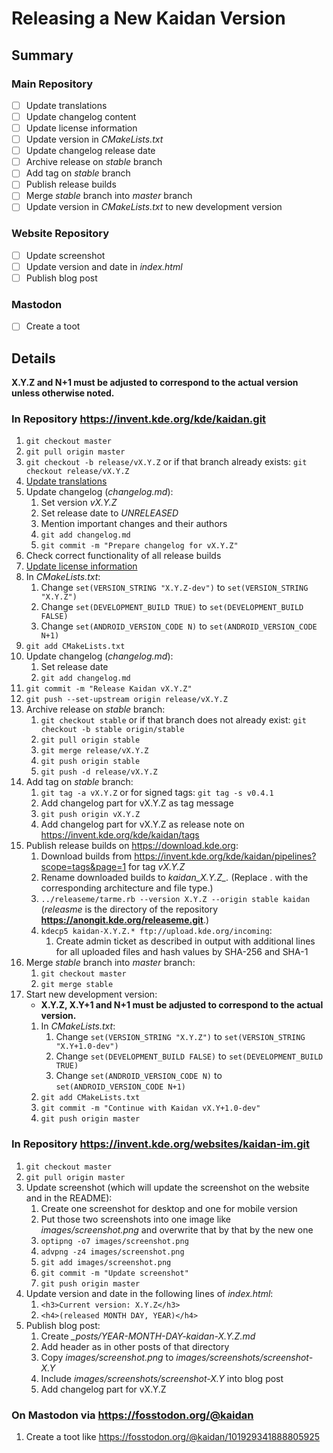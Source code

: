 # Releasing a New Kaidan Version

## Summary

### Main Repository

* [ ] Update translations
* [ ] Update changelog content
* [ ] Update license information
* [ ] Update version in *CMakeLists.txt*
* [ ] Update changelog release date
* [ ] Archive release on *stable* branch
* [ ] Add tag on *stable* branch
* [ ] Publish release builds
* [ ] Merge *stable* branch into *master* branch
* [ ] Update version in *CMakeLists.txt* to new development version

### Website Repository

* [ ] Update screenshot
* [ ] Update version and date in *index.html*
* [ ] Publish blog post

### Mastodon

* [ ] Create a toot

## Details

**X.Y.Z and N+1 must be adjusted to correspond to the actual version unless otherwise noted.**

### In Repository **https://invent.kde.org/kde/kaidan.git**

1. `git checkout master`
1. `git pull origin master`
1. `git checkout -b release/vX.Y.Z` or if that branch already exists: `git checkout release/vX.Y.Z`
1. [Update translations](translation.md)
1. Update changelog (*changelog.md*):
	1. Set version *vX.Y.Z*
	1. Set release date to *UNRELEASED*
	1. Mention important changes and their authors
	1. `git add changelog.md`
	1. `git commit -m "Prepare changelog for vX.Y.Z"`
1. Check correct functionality of all release builds
1. [Update license information](license.md)
1. In *CMakeLists.txt*:
	1. Change `set(VERSION_STRING "X.Y.Z-dev")` to `set(VERSION_STRING "X.Y.Z")`
	1. Change `set(DEVELOPMENT_BUILD TRUE)` to `set(DEVELOPMENT_BUILD FALSE)`
	1. Change `set(ANDROID_VERSION_CODE N)` to `set(ANDROID_VERSION_CODE N+1)`
1. `git add CMakeLists.txt`
1. Update changelog (*changelog.md*):
	1. Set release date
	1. `git add changelog.md`
1. `git commit -m "Release Kaidan vX.Y.Z"`
1. `git push --set-upstream origin release/vX.Y.Z`
1. Archive release on *stable* branch:
	1. `git checkout stable` or if that branch does not already exist: `git checkout -b stable origin/stable`
	1. `git pull origin stable`
	1. `git merge release/vX.Y.Z`
	1. `git push origin stable`
	1. `git push -d release/vX.Y.Z`
1. Add tag on *stable* branch:
	1. `git tag -a vX.Y.Z` or for signed tags: `git tag -s v0.4.1`
	1. Add changelog part for vX.Y.Z as tag message
	1. `git push origin vX.Y.Z`
	1. Add changelog part for vX.Y.Z as release note on https://invent.kde.org/kde/kaidan/tags
1. Publish release builds on https://download.kde.org:
	1. Download builds from https://invent.kde.org/kde/kaidan/pipelines?scope=tags&page=1 for tag *vX.Y.Z*
	1. Rename downloaded builds to *kaidan_X.Y.Z_<architecture>.<type>* (Replace <architecture>.<type> with the corresponding architecture and file type.)
	1. `../releaseme/tarme.rb --version X.Y.Z --origin stable kaidan` (*releasme* is the directory of the repository **https://anongit.kde.org/releaseme.git**.)
	1. `kdecp5 kaidan-X.Y.Z.* ftp://upload.kde.org/incoming`:
		1. Create admin ticket as described in output with additional lines for all uploaded files and hash values by SHA-256 and SHA-1
1. Merge *stable* branch into *master* branch:
	1. `git checkout master`
	1. `git merge stable`
1. Start new development version:
	* **X.Y.Z, X.Y+1 and N+1 must be adjusted to correspond to the actual version.**
	1. In *CMakeLists.txt*:
		1. Change `set(VERSION_STRING "X.Y.Z")` to `set(VERSION_STRING "X.Y+1.0-dev")`
		1. Change `set(DEVELOPMENT_BUILD FALSE)` to `set(DEVELOPMENT_BUILD TRUE)`
		1. Change `set(ANDROID_VERSION_CODE N)` to `set(ANDROID_VERSION_CODE N+1)`
	1. `git add CMakeLists.txt`
	1. `git commit -m "Continue with Kaidan vX.Y+1.0-dev"`
	1. `git push origin master`

### In Repository **https://invent.kde.org/websites/kaidan-im.git**

1. `git checkout master`
1. `git pull origin master`
1. Update screenshot (which will update the screenshot on the website and in the README):
	1. Create one screenshot for desktop and one for mobile version
	1. Put those two screenshots into one image like *images/screenshot.png* and overwrite that by that by the new one
	1. `optipng -o7 images/screenshot.png`
	1. `advpng -z4 images/screenshot.png`
	1. `git add images/screenshot.png`
	1. `git commit -m "Update screenshot"`
	1. `git push origin master`
1. Update version and date in the following lines of *index.html*:
	1. `<h3>Current version: X.Y.Z</h3>`
	1. `<h4>(released MONTH DAY, YEAR)</h4>`
1. Publish blog post:
	1. Create *_posts/YEAR-MONTH-DAY-kaidan-X.Y.Z.md*
	1. Add header as in other posts of that directory
	1. Copy *images/screenshot.png* to *images/screenshots/screenshot-X.Y*
	1. Include *images/screenshots/screenshot-X.Y* into blog post
	1. Add changelog part for vX.Y.Z

### On Mastodon via **https://fosstodon.org/@kaidan**

1. Create a toot like https://fosstodon.org/@kaidan/101929341888805925
